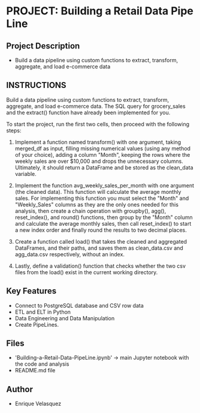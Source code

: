 # PROJECT: Building a Retail Data Pipe Line

## Project Description
- Build a data pipeline using custom functions to extract, transform, aggregate, and load e-commerce data 

## INSTRUCTIONS

Build a data pipeline using custom functions to extract, transform, aggregate, and load e-commerce data. The SQL query for grocery_sales and the extract() function have already been implemented for you.

To start the project, run the first two cells, then proceed with the following steps:

1. Implement a function named transform() with one argument, taking merged_df as input, filling missing numerical values (using any method of your choice), adding a column "Month", keeping the rows where the weekly sales are over $10,000 and drops the unnecessary columns. Ultimately, it should return a DataFrame and be stored as the clean_data variable.

2. Implement the function avg_weekly_sales_per_month with one argument (the cleaned data). This function will calculate the average monthly sales. For implementing this function you must select the "Month" and "Weekly_Sales" columns as they are the only ones needed for this analysis, then create a chain operation with groupby(), agg(), reset_index(), and round() functions, then group by the "Month" column and calculate the average monthly sales, then call reset_index() to start a new index order and finally round the results to two decimal places.

3. Create a function called load() that takes the cleaned and aggregated DataFrames, and their paths, and saves them as clean_data.csv and agg_data.csv respectively, without an index.

4. Lastly, define a validation() function that checks whether the two csv files from the load() exist in the current working directory.

## Key Features
- Connect to PostgreSQL database and CSV row data
- ETL and ELT in Python
- Data Engineering and Data Manipulation
- Create PipeLines.

## Files
- 'Building-a-Retail-Data-PipeLine.ipynb' → main Jupyter notebook with the code and analysis
- README.md file

## Author
- Enrique Velasquez
